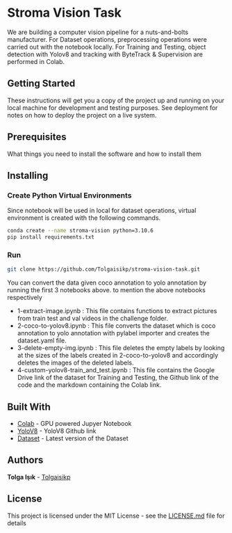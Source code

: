 # Stroma Vision Task

We are building a computer vision pipeline for a nuts-and-bolts manufacturer. For Dataset operations, preprocessing operations were carried out with the notebook locally. For Training and Testing, object detection with Yolov8 and tracking with ByteTrack & Supervision are performed in Colab.

## Getting Started

These instructions will get you a copy of the project up and running on your local machine for development and testing purposes. See deployment for notes on how to deploy the project on a live system.

## Prerequisites

What things you need to install the software and how to install them

## Installing

### Create Python Virtual Environments

Since notebook will be used in local for dataset operations, virtual environment is created with the following commands.

```bash
conda create --name stroma-vision python=3.10.6
pip install requirements.txt
```

### Run

```bash
git clone https://github.com/Tolgaisikp/stroma-vision-task.git
```

You can convert the data given coco annotation to yolo annotation by running the first 3 notebooks above. to mention the above notebooks respectively

* 1-extract-image.ipynb : This file contains functions to extract pictures from train test and val videos in the challenge folder.
* 2-coco-to-yolov8.ipynb : This file converts the dataset which is coco annotation to yolo annotation with pylabel importer and creates the dataset.yaml file.
* 3-delete-empty-img.ipynb : This file deletes the empty labels by looking at the sizes of the labels created in 2-coco-to-yolov8 and accordingly deletes the images of the deleted labels.
* 4-custom-yolov8-train_and_test.ipynb : This file contains the Google Drive link of the dataset for Training and Testing, the Github link of the code and the markdown containing the Colab link.

## Built With

* [Colab](https://colab.research.google.com/drive/1xVMnB-3uSYEbZE7Nb0BSokJcuGGZIPMC?usp=sharing) - GPU powered Jupyer Notebook
* [YoloV8](https://github.com/ultralytics/ultralytics) - YoloV8 Github link
* [Dataset](https://drive.google.com/file/d/1j8RAxBHwEI1zanmblq0RuQiFDGLHN-ig/view?usp=sharing) - Latest version of the Dataset

## Authors

**Tolga Işık** - [Tolgaisikp](https://github.com/Tolgaisikp)

## License

This project is licensed under the MIT License - see the [LICENSE.md](LICENSE.md) file for details
